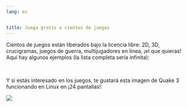 ```yaml
---
lang: es


title: Juega gratis a cientos de juegos
---
```


Cientos de juegos están liberados bajo la licencia libre: 2D, 3D, crucigramas, juegos de guerra, multijugadores en línea, ¡el que quieras! Aquí hay algunos ejemplos (la lista completa sería infinita):

<div id="items">



<br class="clearboth" />


Y si estás interesado en los juegos, te gustará esta imagen de Quake 3 funcionando en Linux en ¡24 pantallas!:

<a href="Images/quake_24_screens.jpg"><img src="Images/quake_24_screens_thumbnail.jpg" /></a>





